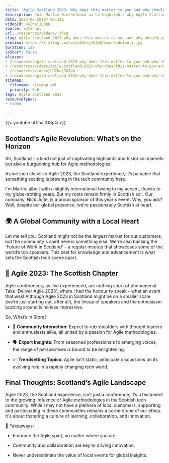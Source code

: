 ```yaml
---
title: 'Agile Scotland 2023: Why does this matter to you and why should people come to the event?'
description: Join Martin Hinshelwood as he highlights why Agile Scotland 2023 is a must-attend event for anyone in Scotland's agile community!
date: 2023-06-28T07:00:21Z
videoId: uGIhajIO3pQ
source: internal
url: /resources/videos/:slug
slug: agile-scotland-2023-why-does-this-matter-to-you-and-why-should-people-come-to-the-event
preview: https://i.ytimg.com/vi/uGIhajIO3pQ/maxresdefault.jpg
duration: 121
isShort: false
aliases:
- /resources/agile-scotland-2023-why-does-this-matter-to-you-and-why-should-people-come-to-the-event
- /resources/videos/agile-scotland-2023-why-does-this-matter-to-you-and-why-should-people-come-to-the-event-
- /resources/videos/uGIhajIO3pQ
- /resources/agile-scotland-2023-why-does-this-matter-to-you-and-why-should-people-come-to-the-event-
sitemap:
  filename: sitemap.xml
  priority: 0.6
tags: Agile Scotland 2023
resourceTypes:
- video

---
```

{{< youtube uGIhajIO3pQ >}}

## Scotland’s Agile Revolution: What’s on the Horizon 

Ah, Scotland – a land not just of captivating highlands and historical marvels but also a burgeoning hub for Agile methodologies!  

As we inch closer to Agile 2023, the Scotland experience, it’s palpable that something exciting is brewing in the tech community here. 

I'm Martin, albeit with a slightly international twang to my accent, thanks to my globe-trotting years. But my roots remain firmly in Scottish soil. Our company, Nick Jolte, is a proud sponsor of this year's event. Why, you ask? Well, despite our global presence, we're passionately Scottish at heart. 

## 🌍 A Global Community with a Local Heart 

Let me tell you, Scotland might not be the largest market for our customers, but the community's spirit here is something else. We're also backing the 'Future of Work in Scotland' – a regular meetup that showcases some of the world’s top speakers. This zest for knowledge and advancement is what sets the Scottish tech scene apart. 

## 🚀 Agile 2023: The Scottish Chapter 

Agile conferences, as I’ve experienced, are nothing short of phenomenal. Take 'Deliver Agile 2023', where I had the honour to speak – what an event that was! Although Agile 2023 in Scotland might be on a smaller scale (we’re just starting out, after all), the lineup of speakers and the enthusiasm buzzing around is no less impressive. 

So, What’s in Store? 

- 🤝 **Community Interaction:** Expect to rub shoulders with thought leaders and enthusiasts alike, all united by a passion for Agile methodologies. 

- 🗣️ **Expert Insights:** From seasoned professionals to emerging voices, the range of perspectives is bound to be enlightening. 

- 📈 **Trendsetting Topics:** Agile isn’t static; anticipate discussions on its evolving role in a rapidly changing tech world. 

## Final Thoughts: Scotland’s Agile Landscape 

Agile 2023, the Scotland experience, isn’t just a conference; it’s a testament to the growing influence of Agile methodologies in the Scottish tech community. While I may not have a plethora of local customers, supporting and participating in these communities remains a cornerstone of our ethos. It's about fostering a culture of learning, collaboration, and innovation. 

💭 Takeaways: 

- Embrace the Agile spirit, no matter where you are. 

- Community and collaboration are key to driving innovation. 

- Never underestimate the value of local events for global insights.
